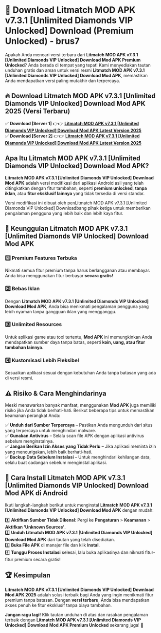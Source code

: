 # 🎯 Download Litmatch MOD APK v7.3.1 [Unlimited Diamonds VIP Unlocked] Download (Premium Unlocked) -  brus7

Apakah Anda mencari versi terbaru dari **Litmatch MOD APK v7.3.1 [Unlimited Diamonds VIP Unlocked] Download Mod APK Premium Unlocked**? Anda berada di tempat yang tepat! Kami menyediakan tautan unduhan gratis dan aman untuk versi resmi **Litmatch MOD APK v7.3.1 [Unlimited Diamonds VIP Unlocked] Download Mod APK**, memastikan Anda mendapatkan versi paling mutakhir dan terpercaya.

## 🔥 Download Litmatch MOD APK v7.3.1 [Unlimited Diamonds VIP Unlocked] Download Mod APK 2025 (Versi Terbaru)

✅ **Download [Server 1]** 👉👉 [**Litmatch MOD APK v7.3.1 [Unlimited Diamonds VIP Unlocked] Download Mod APK Latest Version 2025**](https://momento.my/?title=Litmatch_MOD_APK_v7.3.1_[Unlimited_Diamonds_VIP_Unlocked]_Download)  
✅ **Download [Server 2]** 👉👉 [**Litmatch MOD APK v7.3.1 [Unlimited Diamonds VIP Unlocked] Download Mod APK Latest Version 2025**](https://momento.my/?title=Litmatch_MOD_APK_v7.3.1_[Unlimited_Diamonds_VIP_Unlocked]_Download)  

## Apa Itu Litmatch MOD APK v7.3.1 [Unlimited Diamonds VIP Unlocked] Download Mod APK?

**Litmatch MOD APK v7.3.1 [Unlimited Diamonds VIP Unlocked] Download Mod APK** adalah versi modifikasi dari aplikasi Android asli yang telah ditingkatkan dengan fitur tambahan, seperti **premium unlocked**, **tanpa iklan**, atau **fitur eksklusif lainnya** yang tidak tersedia di versi standar.

Versi modifikasi ini dibuat oleh penLitmatch MOD APK v7.3.1 [Unlimited Diamonds VIP Unlocked] Downloadbang pihak ketiga untuk memberikan pengalaman pengguna yang lebih baik dan lebih kaya fitur.

## 🎯 Keunggulan Litmatch MOD APK v7.3.1 [Unlimited Diamonds VIP Unlocked] Download Mod APK

### 1️⃣ Premium Features Terbuka
Nikmati semua fitur premium tanpa harus berlangganan atau membayar. Anda bisa menggunakan fitur berbayar **secara gratis!**

### 2️⃣ Bebas Iklan
Dengan **Litmatch MOD APK v7.3.1 [Unlimited Diamonds VIP Unlocked] Download Mod APK**, Anda bisa menikmati pengalaman pengguna yang lebih nyaman tanpa gangguan iklan yang mengganggu.

### 3️⃣ Unlimited Resources
Untuk aplikasi game atau tool tertentu, **Mod APK** ini memungkinkan Anda mendapatkan sumber daya tanpa batas, seperti **koin, uang, atau fitur tambahan lainnya**.

### 4️⃣ Kustomisasi Lebih Fleksibel
Sesuaikan aplikasi sesuai dengan kebutuhan Anda tanpa batasan yang ada di versi resmi.

## ⚠️ Risiko & Cara Menghindarinya

Meski menawarkan banyak manfaat, menggunakan **Mod APK** juga memiliki risiko jika Anda tidak berhati-hati. Berikut beberapa tips untuk memastikan keamanan perangkat Anda:

✅ **Unduh dari Sumber Terpercaya** – Pastikan Anda mengunduh dari situs yang terpercaya untuk menghindari malware.  
✅ **Gunakan Antivirus** – Selalu scan file APK dengan aplikasi antivirus sebelum menginstalnya.  
✅ **Jangan Berikan Izin Akses yang Tidak Perlu** – Jika aplikasi meminta izin yang mencurigakan, lebih baik berhati-hati.  
✅ **Backup Data Sebelum Instalasi** – Untuk menghindari kehilangan data, selalu buat cadangan sebelum menginstal aplikasi.

## 📌 Cara Install Litmatch MOD APK v7.3.1 [Unlimited Diamonds VIP Unlocked] Download Mod APK di Android

Ikuti langkah-langkah berikut untuk menginstal **Litmatch MOD APK v7.3.1 [Unlimited Diamonds VIP Unlocked] Download Mod APK** dengan mudah:

1️⃣ **Aktifkan Sumber Tidak Dikenal**: Pergi ke **Pengaturan** > **Keamanan** > **Aktifkan 'Unknown Sources'**.  
2️⃣ **Unduh Litmatch MOD APK v7.3.1 [Unlimited Diamonds VIP Unlocked] Download Mod APK** dari tautan yang telah disediakan.  
3️⃣ **Buka File APK** di manajer file dan klik **Instal**.  
4️⃣ **Tunggu Proses Instalasi** selesai, lalu buka aplikasinya dan nikmati fitur-fitur premium secara gratis!

## 🏆 Kesimpulan

**Litmatch MOD APK v7.3.1 [Unlimited Diamonds VIP Unlocked] Download Mod APK 2025** adalah solusi terbaik bagi Anda yang ingin menikmati fitur premium tanpa batasan. Dengan **versi terbaru**, Anda bisa mendapatkan akses penuh ke fitur eksklusif tanpa biaya tambahan.

**Jangan ragu lagi!** Klik tautan unduhan di atas dan rasakan pengalaman terbaik dengan **Litmatch MOD APK v7.3.1 [Unlimited Diamonds VIP Unlocked] Download Mod APK Premium Unlocked** sekarang juga! 🚀
